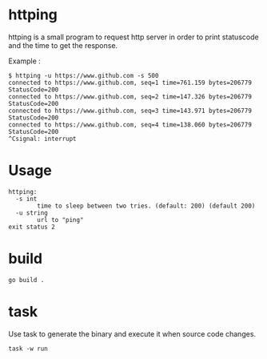 # httping

httping is a small program to request http server in order to print statuscode and the time to get the response.

Example :

```
$ httping -u https://www.github.com -s 500
connected to https://www.github.com, seq=1 time=761.159 bytes=206779 StatusCode=200
connected to https://www.github.com, seq=2 time=147.326 bytes=206779 StatusCode=200
connected to https://www.github.com, seq=3 time=143.971 bytes=206779 StatusCode=200
connected to https://www.github.com, seq=4 time=138.060 bytes=206779 StatusCode=200
^Csignal: interrupt
```

# Usage

```
httping:
  -s int
        time to sleep between two tries. (default: 200) (default 200)
  -u string
        url to "ping"
exit status 2
```


# build

```
go build . 
```

# task

Use task to generate the binary and execute it when source code changes.

```
task -w run
```
